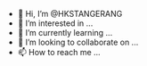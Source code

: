 - 👋 Hi, I’m @HKSTANGERANG
- 👀 I’m interested in ...
- 🌱 I’m currently learning ...
- 💞️ I’m looking to collaborate on ...
- 📫 How to reach me ...

<!---
HKSTANGERANG/HKSTANGERANG is a ✨ special ✨ repository because its `README.md` (this file) appears on your GitHub profile.
You can click the Preview link to take a look at your changes.
--->
